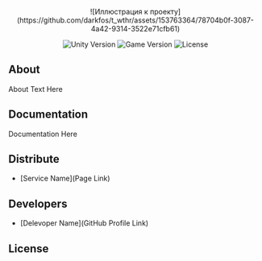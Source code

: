<p align="center">
      ![Иллюстрация к проекту](https://github.com/darkfos/t_wthr/assets/153763364/78704b0f-3087-4a42-9314-3522e71cfb61)
</p>

<p align="center">
   <img src="" alt="Unity Version">
   <img src="" alt="Game Version">
   <img src="" alt="License">
</p>

## About

About Text Here

## Documentation

Documentation Here

## Distribute

- [Service Name](Page Link)


## Developers

- [Delevoper Name](GitHub Profile Link)

## License
